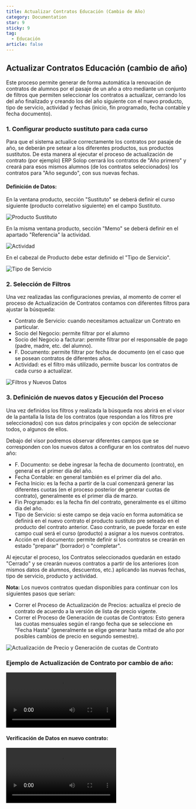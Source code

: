 ```yaml
---
title: Actualizar Contratos Educación (Cambio de Año)
category: Documentation
star: 9
sticky: 9
tag:
  - Educación
article: false
---
```


## Actualizar Contratos Educación (cambio de año)

Este proceso permite generar de forma automática la renovación de contratos de alumnos por el pasaje de un año a otro mediante un conjunto de filtros que permiten seleccionar los contratos a actualizar, cerrando los del año finalizado y creando los del año siguiente con el nuevo producto, tipo de servicio, actividad y fechas (inicio, fin programado, fecha contable y fecha documento).

### 1. Configurar producto sustituto para cada curso

Para que el sistema actualice correctamente los contratos por pasaje de año, se deberán pre setear a los diferentes productos, sus productos sustitutos. De esta manera al ejecutar el proceso de actualización de contrato (por ejemplo) ERP Solop cerrará los contratos de "Año primero" y creará para esos mismos alumnos (de los contratos seleccionados) los contratos para "Año segundo", con sus nuevas fechas.

#### Definición de Datos:

En la ventana producto, sección "Sustituto" se deberá definir el curso siguiente (producto correlativo siguiente) en el campo Sustituto.

![Producto Sustituto](/assets/img/docs/service-management/sem-substitute1.png)

En la misma ventana producto, sección "Memo" se deberá definir en el apartado "Referencia" la actividad.

![Actividad](/assets/img/docs/service-management/sem-activity2.png)

En el cabezal de Producto debe estar definido el "Tipo de Servicio".

![Tipo de Servicio](/assets/img/docs/service-management/sem-service3.png)

### 2. Selección de Filtros

Una vez realizadas las configuraciones previas, al momento de correr el proceso de Actualización de Contratos contamos con diferentes filtros para ajustar la búsqueda:

* Contrato de Servicio: cuando necesitamos actualizar un Contrato en particular.
* Socio del Negocio: permite filtrar por el alumno
* Socio del Negocio a facturar: permite filtrar por el responsable de pago (padre, madre, etc. del alumno).
* F. Documento: permite filtrar por fecha de documento (en el caso que se posean contratos de diferentes años.
* Actividad: es el filtro más utilizado, permite buscar los contratos de cada curso a actualizar.

![Filtros y Nuevos Datos](/assets/img/docs/service-management/sem-filter4.png)

### 3. Definición de nuevos datos y Ejecución del Proceso

Una vez definidos los filtros y realizada la búsqueda nos abrirá en el visor de la pantalla la lista de los contratos (que respondan a los filtros pre seleccionados) con sus datos principales y con opción de seleccionar todos, o algunos de ellos.

Debajo del visor podremos observar diferentes campos que se corresponden con los nuevos datos a configurar en los contratos del nuevo año:

* F. Documento: se debe ingresar la fecha de documento (contrato), en general es el primer día del año.
* Fecha Contable: en general también es el primer día del año.
* Fecha Inicio: es la fecha a partir de la cual comenzará generar las diferentes cuotas (en el proceso posterior de generar cuotas de contrato), generalmente es el primer día de marzo.
* Fin Programado: es la fecha fin del contrato, generalmente es el último día del año.
* Tipo de Servicio: si este campo se deja vacío en forma automática se definirá en el nuevo contrato el producto sustituto pre seteado en el producto del contrato anterior. Caso contrario, se puede forzar en este campo cual será el curso (producto) a asignar a los nuevos contratos.
* Acción en el documento: permite definir si los contratos se crearán en estado "preparar" (borrador) o "completar".

Al  ejecutar el proceso, los Contratos seleccionados quedarán en estado "Cerrado" y se crearán nuevos contratos a partir de los anteriores (con mismos datos de alumnos, descuentos, etc.) aplicando las nuevas fechas, tipo de servicio, producto y actividad.

**Nota:** Los nuevos contratos quedan disponibles para continuar con los siguientes pasos que serían:

* Correr el Proceso de Actualización de Precios: actualiza el precio de contrato de acuerdo a la versión de lista de precio vigente.
* Correr el Proceso de Generación de cuotas de Contratos: Esto genera las cuotas mensuales según el rango fecha que se seleccione en "Fecha Hasta" (generalmente se elige generar hasta mitad de año por posibles cambios de precio en segundo semestre).

![Actualización de Precio y Generación de cuotas de Contrato](/assets/img/docs/service-management/sem-update5.png)

### Ejemplo de Actualización de Contrato por cambio de año:

![Actualización de Contrato](/assets/img/docs/service-management/sem-update-contract.mp4)

#### Verificación de Datos en nuevo contrato:

![Verificación de Datos](/assets/img/docs/service-management/sem-verification.mp4)